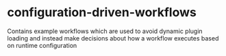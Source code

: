 # configuration-driven-workflows
Contains example workflows which are used to avoid dynamic plugin loading and instead make decisions about how a workflow executes based on runtime configuration

